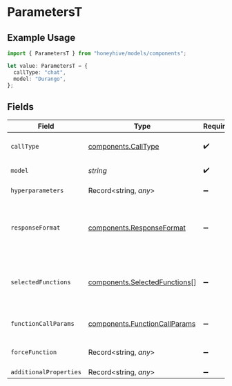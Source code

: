 # ParametersT

## Example Usage

```typescript
import { ParametersT } from "honeyhive/models/components";

let value: ParametersT = {
  callType: "chat",
  model: "Durango",
};
```

## Fields

| Field                                                                                | Type                                                                                 | Required                                                                             | Description                                                                          |
| ------------------------------------------------------------------------------------ | ------------------------------------------------------------------------------------ | ------------------------------------------------------------------------------------ | ------------------------------------------------------------------------------------ |
| `callType`                                                                           | [components.CallType](../../models/components/calltype.md)                           | :heavy_check_mark:                                                                   | Type of API calling - "chat" or "completion"                                         |
| `model`                                                                              | *string*                                                                             | :heavy_check_mark:                                                                   | Model unique name                                                                    |
| `hyperparameters`                                                                    | Record<string, *any*>                                                                | :heavy_minus_sign:                                                                   | Model-specific hyperparameters                                                       |
| `responseFormat`                                                                     | [components.ResponseFormat](../../models/components/responseformat.md)               | :heavy_minus_sign:                                                                   | Response format for the model with the key "type" and value "text" or "json_object"  |
| `selectedFunctions`                                                                  | [components.SelectedFunctions](../../models/components/selectedfunctions.md)[]       | :heavy_minus_sign:                                                                   | List of functions to be called by the model, refer to OpenAI schema for more details |
| `functionCallParams`                                                                 | [components.FunctionCallParams](../../models/components/functioncallparams.md)       | :heavy_minus_sign:                                                                   | Function calling mode - "none", "auto" or "force"                                    |
| `forceFunction`                                                                      | Record<string, *any*>                                                                | :heavy_minus_sign:                                                                   | Force function-specific parameters                                                   |
| `additionalProperties`                                                               | Record<string, *any*>                                                                | :heavy_minus_sign:                                                                   | N/A                                                                                  |